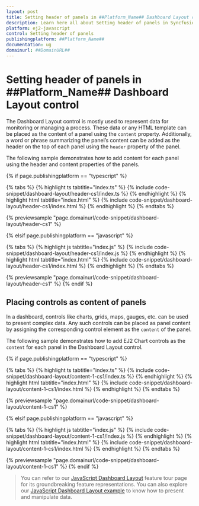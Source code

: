 ```yaml
---
layout: post
title: Setting header of panels in ##Platform_Name## Dashboard Layout control | Syncfusion
description: Learn here all about Setting header of panels in Syncfusion ##Platform_Name## Dashboard Layout control of Syncfusion Essential JS 2 and more.
platform: ej2-javascript
control: Setting header of panels
publishingplatform: ##Platform_Name##
documentation: ug
domainurl: ##DomainURL##
---
```


# Setting header of panels in ##Platform_Name## Dashboard Layout control

The Dashboard Layout control is mostly used to represent data for monitoring or managing a process. These data or any HTML template can be placed as the content of a panel using the `content` property. Additionally, a word or phrase summarizing the panel’s content can be added as the header on the top of each panel using the `header` property of the panel.

The following sample demonstrates how to add content for each panel using the header and content properties of the panels.

{% if page.publishingplatform == "typescript" %}

 {% tabs %}
{% highlight ts tabtitle="index.ts" %}
{% include code-snippet/dashboard-layout/header-cs1/index.ts %}
{% endhighlight %}
{% highlight html tabtitle="index.html" %}
{% include code-snippet/dashboard-layout/header-cs1/index.html %}
{% endhighlight %}
{% endtabs %}
        
{% previewsample "page.domainurl/code-snippet/dashboard-layout/header-cs1" %}

{% elsif page.publishingplatform == "javascript" %}

{% tabs %}
{% highlight js tabtitle="index.js" %}
{% include code-snippet/dashboard-layout/header-cs1/index.js %}
{% endhighlight %}
{% highlight html tabtitle="index.html" %}
{% include code-snippet/dashboard-layout/header-cs1/index.html %}
{% endhighlight %}
{% endtabs %}

{% previewsample "page.domainurl/code-snippet/dashboard-layout/header-cs1" %}
{% endif %}

## Placing controls as content of panels

In a dashboard, controls like charts, grids, maps, gauges, etc. can be used to present complex data. Any such controls can be placed as panel content by assigning the corresponding control element as the `content` of the panel.

The following sample demonstrates how to add EJ2 Chart controls as the `content` for each panel in the Dashboard Layout control.

{% if page.publishingplatform == "typescript" %}

 {% tabs %}
{% highlight ts tabtitle="index.ts" %}
{% include code-snippet/dashboard-layout/content-1-cs1/index.ts %}
{% endhighlight %}
{% highlight html tabtitle="index.html" %}
{% include code-snippet/dashboard-layout/content-1-cs1/index.html %}
{% endhighlight %}
{% endtabs %}
        
{% previewsample "page.domainurl/code-snippet/dashboard-layout/content-1-cs1" %}

{% elsif page.publishingplatform == "javascript" %}

{% tabs %}
{% highlight js tabtitle="index.js" %}
{% include code-snippet/dashboard-layout/content-1-cs1/index.js %}
{% endhighlight %}
{% highlight html tabtitle="index.html" %}
{% include code-snippet/dashboard-layout/content-1-cs1/index.html %}
{% endhighlight %}
{% endtabs %}

{% previewsample "page.domainurl/code-snippet/dashboard-layout/content-1-cs1" %}
{% endif %}

> You can refer to our [JavaScript Dashboard Layout](https://www.syncfusion.com/javascript-ui-controls/js-dashboard-layout) feature tour page for its groundbreaking feature representations. You can also explore our [JavaScript Dashboard Layout example](https://ej2.syncfusion.com/demos/#/material/dashboard-layout/default.html) to know how to present and manipulate data.